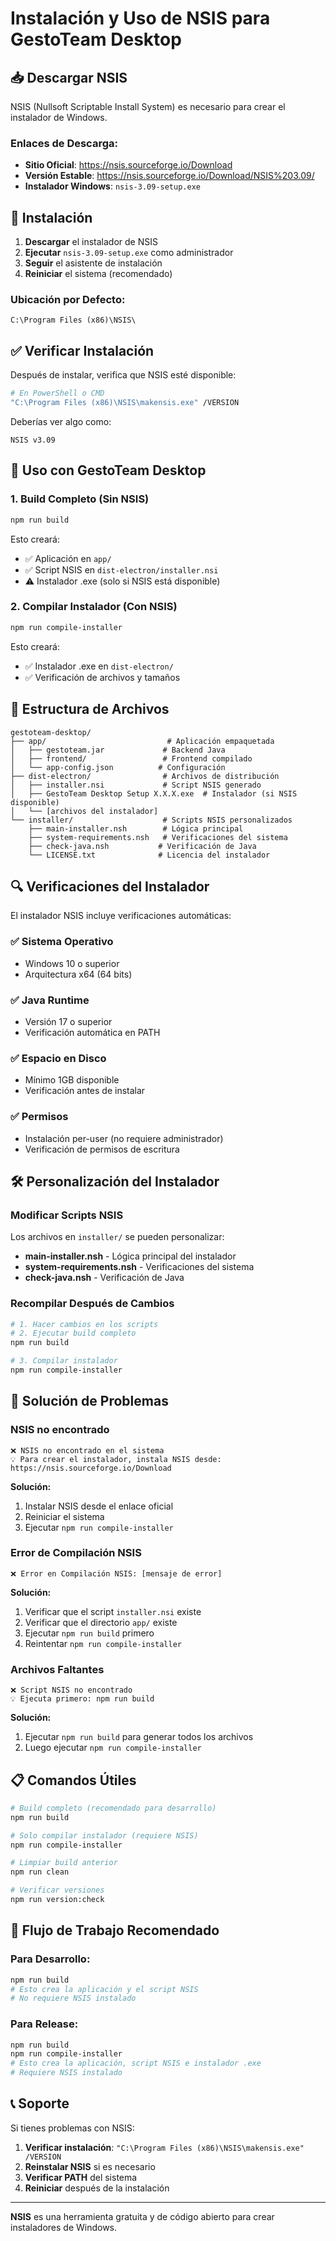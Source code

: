 # Instalación y Uso de NSIS para GestoTeam Desktop

## 📥 Descargar NSIS

NSIS (Nullsoft Scriptable Install System) es necesario para crear el instalador de Windows.

### Enlaces de Descarga:
- **Sitio Oficial**: https://nsis.sourceforge.io/Download
- **Versión Estable**: https://nsis.sourceforge.io/Download/NSIS%203.09/
- **Instalador Windows**: `nsis-3.09-setup.exe`

## 🔧 Instalación

1. **Descargar** el instalador de NSIS
2. **Ejecutar** `nsis-3.09-setup.exe` como administrador
3. **Seguir** el asistente de instalación
4. **Reiniciar** el sistema (recomendado)

### Ubicación por Defecto:
```
C:\Program Files (x86)\NSIS\
```

## ✅ Verificar Instalación

Después de instalar, verifica que NSIS esté disponible:

```bash
# En PowerShell o CMD
"C:\Program Files (x86)\NSIS\makensis.exe" /VERSION
```

Deberías ver algo como:
```
NSIS v3.09
```

## 🚀 Uso con GestoTeam Desktop

### 1. Build Completo (Sin NSIS)
```bash
npm run build
```
Esto creará:
- ✅ Aplicación en `app/`
- ✅ Script NSIS en `dist-electron/installer.nsi`
- ⚠️ Instalador .exe (solo si NSIS está disponible)

### 2. Compilar Instalador (Con NSIS)
```bash
npm run compile-installer
```
Esto creará:
- ✅ Instalador .exe en `dist-electron/`
- ✅ Verificación de archivos y tamaños

## 📁 Estructura de Archivos

```
gestoteam-desktop/
├── app/                           # Aplicación empaquetada
│   ├── gestoteam.jar             # Backend Java
│   ├── frontend/                 # Frontend compilado
│   └── app-config.json          # Configuración
├── dist-electron/                # Archivos de distribución
│   ├── installer.nsi             # Script NSIS generado
│   ├── GestoTeam Desktop Setup X.X.X.exe  # Instalador (si NSIS disponible)
│   └── [archivos del instalador]
└── installer/                    # Scripts NSIS personalizados
    ├── main-installer.nsh        # Lógica principal
    ├── system-requirements.nsh   # Verificaciones del sistema
    ├── check-java.nsh           # Verificación de Java
    └── LICENSE.txt              # Licencia del instalador
```

## 🔍 Verificaciones del Instalador

El instalador NSIS incluye verificaciones automáticas:

### ✅ Sistema Operativo
- Windows 10 o superior
- Arquitectura x64 (64 bits)

### ✅ Java Runtime
- Versión 17 o superior
- Verificación automática en PATH

### ✅ Espacio en Disco
- Mínimo 1GB disponible
- Verificación antes de instalar

### ✅ Permisos
- Instalación per-user (no requiere administrador)
- Verificación de permisos de escritura

## 🛠️ Personalización del Instalador

### Modificar Scripts NSIS

Los archivos en `installer/` se pueden personalizar:

- **main-installer.nsh** - Lógica principal del instalador
- **system-requirements.nsh** - Verificaciones del sistema
- **check-java.nsh** - Verificación de Java

### Recompilar Después de Cambios

```bash
# 1. Hacer cambios en los scripts
# 2. Ejecutar build completo
npm run build

# 3. Compilar instalador
npm run compile-installer
```

## 🚨 Solución de Problemas

### NSIS no encontrado
```
❌ NSIS no encontrado en el sistema
💡 Para crear el instalador, instala NSIS desde: https://nsis.sourceforge.io/Download
```

**Solución:**
1. Instalar NSIS desde el enlace oficial
2. Reiniciar el sistema
3. Ejecutar `npm run compile-installer`

### Error de Compilación NSIS
```
❌ Error en Compilación NSIS: [mensaje de error]
```

**Solución:**
1. Verificar que el script `installer.nsi` existe
2. Verificar que el directorio `app/` existe
3. Ejecutar `npm run build` primero
4. Reintentar `npm run compile-installer`

### Archivos Faltantes
```
❌ Script NSIS no encontrado
💡 Ejecuta primero: npm run build
```

**Solución:**
1. Ejecutar `npm run build` para generar todos los archivos
2. Luego ejecutar `npm run compile-installer`

## 📋 Comandos Útiles

```bash
# Build completo (recomendado para desarrollo)
npm run build

# Solo compilar instalador (requiere NSIS)
npm run compile-installer

# Limpiar build anterior
npm run clean

# Verificar versiones
npm run version:check
```

## 🔄 Flujo de Trabajo Recomendado

### Para Desarrollo:
```bash
npm run build
# Esto crea la aplicación y el script NSIS
# No requiere NSIS instalado
```

### Para Release:
```bash
npm run build
npm run compile-installer
# Esto crea la aplicación, script NSIS e instalador .exe
# Requiere NSIS instalado
```

## 📞 Soporte

Si tienes problemas con NSIS:

1. **Verificar instalación**: `"C:\Program Files (x86)\NSIS\makensis.exe" /VERSION`
2. **Reinstalar NSIS** si es necesario
3. **Verificar PATH** del sistema
4. **Reiniciar** después de la instalación

---

**NSIS** es una herramienta gratuita y de código abierto para crear instaladores de Windows.
